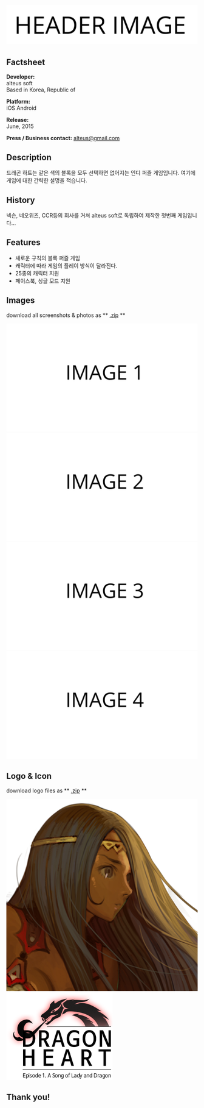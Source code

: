 # ![alteus soft](assets/images/header.png)

## Factsheet

**Developer:**  
alteus soft  
Based in Korea, Republic of

**Platform:**  
iOS
Android

**Release:**  
June, 2015

**Press / Business contact:**
[alteus@gmail.com][contact]

## Description

드래곤 하트는 같은 색의 블록을 모두 선택하면 없어지는 인디 퍼즐 게임입니다. 여기에 게임에 대한
 간략한 설명을 적습니다.

## History

넥슨, 네오위즈, CCR등의 회사를 거쳐 alteus soft로 독립하여 제작한 첫번째 게임입니다...

## Features

* 새로운 규칙의 블록 퍼즐 게임
* 캐릭터에 따라 게임의 플레이 방식이 달라진다.
* 25종의 캐릭터 지원
* 페이스북, 싱글 모드 지원

## Images

download all screenshots & photos as ** [.zip](../../assets/images/images.zip "Images zip") **

[![image_01_name](../../assets/images/image_01.png)](../../assets/images/image_01.png)
[![image_02_name](../../assets/images/image_02.png)](../../assets/images/image_02.png)
[![image_03_name](../../assets/images/image_03.png)](../../assets/images/image_03.png)
[![image_04_name](../../assets/images/image_04.png)](../../assets/images/image_04.png)

## Logo & Icon

download logo files as ** [.zip](../../assets/images/logoDragonHeart.zip "Logo & Icon zip") **

[![icon](../../assets/images/iconDragonHeart.png)](../../assets/images/iconDragonHeart.png "Icon")
[![logo](../../assets/images/logoDragonHeart.png)](../../assets/images/logoDragonHeart.png "Logo")


## Thank you!

<!--- =====================================================================  -->
<!--- Referenced links -->

[homepage]: http://companydomain.com "Company Name"

[contact]: mailto:alteus@gmail.com

<!--- Social -->

[twitter]: https://twitter.com/companyname
[facebook]: https://facebook.com/companyname
[skype]: callto:companyskypename

<!--- Projects  -->

[Korean]: projects/DragonHeart_KR/
